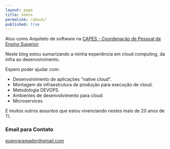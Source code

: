 ```yaml
---
layout: page
title: Sobre
permalink: /about/
published: true
---
```


Atuo como Arquiteto de software na [CAPES - Coordenação de Pessoal de Ensino Superior](http://www.capes.gov.br)

Neste blog estou sumarizando a minha experiência em cloud computing, da infra ao desenvolvimento.

Espero poder ajudar com:

- Desenvolvimento de aplicações "native cloud".
- Montagem de infraestrutura de produção para execução de cloud.
- Metodologia DEVOPS.
- Ambientes de desenvolvimento para cloud
- Microservices

E muitos outros assuntos que estou vivenciando nestes mais de 20 anos de TI.

### Email para Contato

[euprogramador@gmail.com](mailto:euprogramador@gmail.com)
